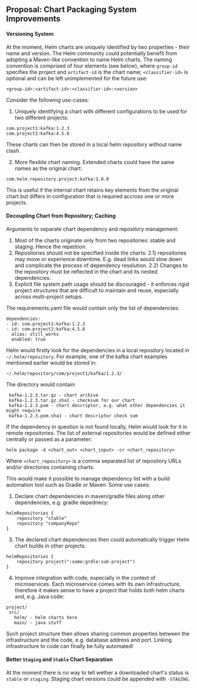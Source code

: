## Proposal: Chart Packaging System Improvements

#### Versioning System

At the moment, Helm charts are uniquely identified by two properties - their name and version. The Helm community could potentially benefit from adopting a Maven-like convention to name Helm charts. The naming convention is comprised of four elements (see below), where `group-id` specifies the project and `artifact-id` is the chart name; `<classifier-id>` is optional and can be left unimplemented for the future use:

```
<group-id>:<artifact-id>:<classifier-id>:<version>
```

Consider the following use-cases:
1) Uniquely identifying a chart with different configurations to be used for two different projects:
```
com.project1:kafka:1.2.3
com.project2:kafka:4.5.6
```

These charts can then be stored in a local helm repository without name clash.

2) More flexible chart naming. Extended charts could have the same names as the original chart:

```
com.helm.repository.project:kafka:1.0.0
```

This is useful if the internal chart retains key elements from the original chart but differs in configuration that is required accross one or more projects.

#### Decoupling Chart from Repository; Caching

Arguments to separate chart dependency and repository management:

1) Most of the charts originate only from two repositories: stable and staging. Hence the repetition.
2) Repositories should not be specified inside the charts:
   2.1) repositories may move or experience downtime. E.g. dead links would slow down and complicate the process of dependency resolution.
   2.2) Changes to the repository must be reflected in the chart and its nested dependencies.
3) Explicit file system path usage should be discouraged  - it enforces rigid project structures that are difficult to maintain and reuse, especially across multi-project setups.

The requirements.yaml file would contain only the list of dependencies:
```
dependencies:
- id: com.project1:kafka:1.2.3
- id: com.project2:kafka:4.5.6
  alias: still_works
  enabled: true
```

Helm would firstly look for the dependencies in a local repository located in `~/.helm/repository`. For example, one of the kafka chart examples mentioned earlier would be stored in:
```
~/.helm/repository/com/project1/kafka/1.2.3/
```
The directory would contain:
```
 kafka-1.2.3.tar.gz - chart archive
 kafka-1.2.3.tar.gz.sha1 - checksum for our chart
 kafka-1.2.3.pom - chart descriptor, e.g. what other dependencies it might require
 kafka-1.2.3.pom.sha1 - chart descriptor check sum
```

If the dependency in question is not found locally, Helm would look for it in remote repositories. The list of external repositories would be defined either centrally or passed as a parameter:

```
helm package -d <chart_out> <chart_input> -cr <chart_repository>
```
Where `<chart_repository>` is a comma separated list of repository URLs and/or directories containing charts.

This would make it possible to manage dependency list with a build automation tool such as Gradle or Maven.
Some use cases:
1) Declare chart dependencies in maven/gradle files along other dependencies, e.g. gradle depednecy:

```
helmRepositories {
    repository "stable"
    repository "companyRepo"
}
```

3) The declared chart dependencies then could automatically trigger Helm chart builds in other projects.

```
helmRepositories {
    repository project(":some:grdle:sub-project")
}
```

4) Improve integration with code, especially in the context of microservices. Each microservice comes with its own infrastructure, therefore it makes sense to have a project that holds both helm charts and, e.g. Java code:

```
project/
 src/
   helm/ - helm charts here
   main/ - java stuff
 ```

Such project structure then allows sharing common properties between the infrastructure and the code, e.g. database address and port. Linking infrastructure to code can finally be fully automated!

#### Better `Staging` and `Stable` Chart Separation

At the moment there is no way to tell wether a downloaded chart's status is `stable` or `staging`.
Staging chart versions could be appended with `-STAGING`.

